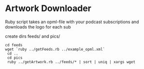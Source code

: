 # Artwork Downloader
Ruby script
 takes an opml-file with your podcast subscriptions
 and downloads the logo for each sub

create dirs feeds/ and pics/

    cd feeds
    wget `ruby ../getFeeds.rb ../example_opml.xml`
     cd ..
     cd pics
     ruby ../getArtwork.rb ../feeds/* | sort | uniq | xargs wget
 


  
